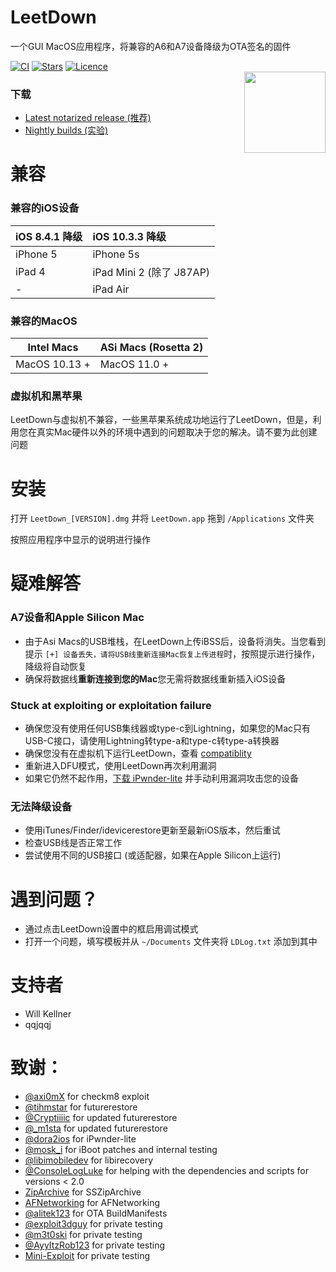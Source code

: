 # LeetDown
    
一个GUI MacOS应用程序，将兼容的A6和A7设备降级为OTA签名的固件
    
[![CI](https://img.shields.io/github/actions/workflow/status/rA9stuff/LeetDown/ci.yml?branch=master&style=for-the-badge)](https://github.com/rA9stuff/LeetDown/actions)
[![Stars](https://img.shields.io/github/stars/rA9stuff/leetdown?style=for-the-badge)](https://github.com/rA9stuff/LeetDown/stargazers)
[![Licence](https://img.shields.io/github/license/rA9stuff/leetdown?style=for-the-badge)](https://github.com/rA9stuff/LeetDown/blob/master/LICENSE.md)
<br/>
<img align="right" src="https://i.imgur.com/5lI2lIo.png" width="130px" height="130px">
### 下载
* [Latest notarized release (推荐)](https://github.com/rA9stuff/LeetDown/releases)
* [Nightly builds (实验)](https://nightly.link/rA9stuff/LeetDown/workflows/ci/master)


# 兼容   

### 兼容的iOS设备

| iOS 8.4.1 降级 | iOS 10.3.3 降级 |
| :---         | :---         |
| iPhone 5   | iPhone 5s   |
| iPad 4   | iPad Mini 2 (除了 J87AP)   |
| -   | iPad Air   |
   
   
### 兼容的MacOS

| Intel Macs    | ASi Macs (Rosetta 2) |
| --- | --- |
| MacOS 10.13 +   | MacOS 11.0 + |

### 虚拟机和黑苹果
LeetDown与虚拟机不兼容，一些黑苹果系统成功地运行了LeetDown，但是，利用您在真实Mac硬件以外的环境中遇到的问题取决于您的解决。请不要为此创建问题

# 安装

打开 `LeetDown_[VERSION].dmg` 并将 `LeetDown.app` 拖到 `/Applications` 文件夹

按照应用程序中显示的说明进行操作

# 疑难解答
### A7设备和Apple Silicon Mac

* 由于Asi Macs的USB堆栈，在LeetDown上传iBSS后，设备将消失。当您看到提示 `[+] 设备丢失，请将USB线重新连接Mac恢复上传进程`时，按照提示进行操作，降级将自动恢复
* 确保将数据线**重新连接到您的Mac**您无需将数据线重新插入iOS设备

### Stuck at exploiting or exploitation failure

* 确保您没有使用任何USB集线器或type-c到Lightning，如果您的Mac只有USB-C接口，请使用Lightning转type-a和type-c转type-a转换器
* 确保您没有在虚拟机下运行LeetDown，查看 [compatiblity](https://github.com/rA9stuff/LeetDown#compatibility)
* 重新进入DFU模式，使用LeetDown再次利用漏洞
* 如果它仍然不起作用，[下载 iPwnder-lite](https://github.com/dora2-iOS/ipwnder_lite) 并手动利用漏洞攻击您的设备

### 无法降级设备

* 使用iTunes/Finder/idevicerestore更新至最新iOS版本，然后重试
* 检查USB线是否正常工作
* 尝试使用不同的USB接口 (或适配器，如果在Apple Silicon上运行)

# 遇到问题？

* 通过点击LeetDown设置中的框启用调试模式
* 打开一个问题，填写模板并从 `~/Documents` 文件夹将 `LDLog.txt` 添加到其中

# 支持者  
* Will Kellner
* qqjqqj

# 致谢：

* [@axi0mX](https://twitter.com/axi0mX) for checkm8 exploit
* [@tihmstar](https://twitter.com/tihmstar) for futurerestore
* [@Cryptiiiic](https://twitter.com/Cryptiiiic) for updated futurerestore
* [@\_m1sta](https://twitter.com/_m1sta) for updated futurerestore
* [@dora2ios](https://twitter.com/dora2ios) for iPwnder-lite
* [@mosk_i](https://twitter.com/mosk_i) for iBoot patches and internal testing
* [@libimobiledev](https://twitter.com/libimobiledev) for libirecovery
* [@ConsoleLogLuke](https://twitter.com/ConsoleLogLuke) for helping with the dependencies and scripts for versions < 2.0
* [ZipArchive](https://github.com/ZipArchive/ZipArchive) for SSZipArchive
* [AFNetworking](https://github.com/AFNetworking/AFNetworking) for AFNetworking
* [@alitek123](https://twitter.com/alitek123) for OTA BuildManifests
* [@exploit3dguy](https://twitter.com/exploit3dguy) for private testing
* [@m3t0ski](https://twitter.com/m3t0ski) for private testing
* [@AyyItzRob123](https://twitter.com/AyyItzRob123) for private testing
* [Mini-Exploit](https://github.com/Mini-Exploit) for private testing
